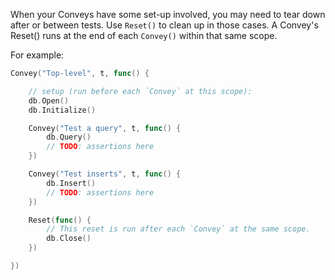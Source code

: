 When your Conveys have some set-up involved, you may need to tear down after or between tests. Use `Reset()` to clean up in those cases. A Convey's Reset() runs at the end of each `Convey()` within that same scope.

For example:

```go
Convey("Top-level", t, func() {

    // setup (run before each `Convey` at this scope):
    db.Open()
    db.Initialize()

    Convey("Test a query", t, func() {
        db.Query()
        // TODO: assertions here
    })

    Convey("Test inserts", t, func() {
        db.Insert()
        // TODO: assertions here
    })

    Reset(func() {
        // This reset is run after each `Convey` at the same scope.
        db.Close()
    })

})
```